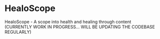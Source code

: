 # HealoScope
HealoScope - A scope into health and healing through content (CURRENTLY WORK IN PROGRESS... WILL BE UPDATING THE CODEBASE REGULARLY)


